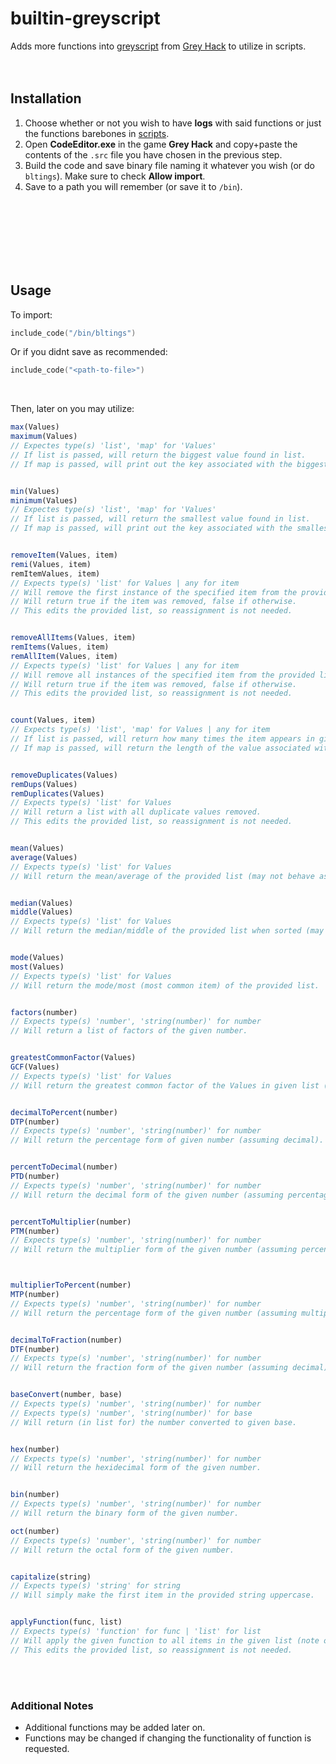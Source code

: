 # builtin-greyscript
Adds more functions into [greyscript](https://codedocs.ghtools.xyz/) from [Grey Hack](https://store.steampowered.com/app/605230/Grey_Hack/) to utilize in scripts.
<br />
<br />
​<br />
## Installation
1. Choose whether or not you wish to have **logs** with said functions or just the functions barebones in [scripts](https://github.com/irtsa-dev/builtin-greyscript/tree/main/builtint-greyscript).
2. Open **CodeEditor.exe** in the game **Grey Hack** and copy+paste the contents of the `.src` file you have chosen in the previous step.
3. Build the code and save binary file naming it whatever you wish (or do `bltings`). Make sure to check **Allow import**.
4. Save to a path you will remember (or save it to `/bin`).
<br />
<br />
<br />
<br />
<br />
<br />

## Usage
To import:
```lua
include_code("/bin/bltings")
```
Or if you didnt save as recommended:
```lua
include_code("<path-to-file>")
```
<br />

Then, later on you may utilize:
```js
max(Values)
maximum(Values)
// Expectes type(s) 'list', 'map' for 'Values'
// If list is passed, will return the biggest value found in list.
// If map is passed, will print out the key associated with the biggest value found in map.


min(Values)
minimum(Values)
// Expectes type(s) 'list', 'map' for 'Values'
// If list is passed, will return the smallest value found in list.
// If map is passed, will print out the key associated with the smallest value found in map.


removeItem(Values, item)
remi(Values, item)
remItemValues, item)
// Expects type(s) 'list' for Values | any for item
// Will remove the first instance of the specified item from the provided list.
// Will return true if the item was removed, false if otherwise.
// This edits the provided list, so reassignment is not needed.


removeAllItems(Values, item)
remItems(Values, item)
remAllItem(Values, item)
// Expects type(s) 'list' for Values | any for item
// Will remove all instances of the specified item from the provided list.
// Will return true if the item was removed, false if otherwise.
// This edits the provided list, so reassignment is not needed.


count(Values, item)
// Expects type(s) 'list', 'map' for Values | any for item
// If list is passed, will return how many times the item appears in given list.
// If map is passed, will return the length of the value associated with the item as the key for map.


removeDuplicates(Values)
remDups(Values)
remDuplicates(Values)
// Expects type(s) 'list' for Values
// Will return a list with all duplicate values removed.
// This edits the provided list, so reassignment is not needed.


mean(Values)
average(Values)
// Expects type(s) 'list' for Values
// Will return the mean/average of the provided list (may not behave as expected for lists containing non-numbers).


median(Values)
middle(Values)
// Expects type(s) 'list' for Values
// Will return the median/middle of the provided list when sorted (may not behave as expected for lists containing non-numbers).


mode(Values)
most(Values)
// Expects type(s) 'list' for Values
// Will return the mode/most (most common item) of the provided list.


factors(number)
// Expects type(s) 'number', 'string(number)' for number
// Will return a list of factors of the given number.


greatestCommonFactor(Values)
GCF(Values)
// Expects type(s) 'list' for Values
// Will return the greatest common factor of the Values in given list (may not behave as expected for lists containing non-numbers).


decimalToPercent(number)
DTP(number)
// Expects type(s) 'number', 'string(number)' for number
// Will return the percentage form of given number (assuming decimal).


percentToDecimal(number)
PTD(number)
// Expects type(s) 'number', 'string(number)' for number
// Will return the decimal form of the given number (assuming percentage).


percentToMultiplier(number)
PTM(number)
// Expects type(s) 'number', 'string(number)' for number
// Will return the multiplier form of the given number (assuming percentage).



multiplierToPercent(number)
MTP(number)
// Expects type(s) 'number', 'string(number)' for number
// Will return the percentage form of the given number (assuming multiplier).


decimalToFraction(number)
DTF(number)
// Expects type(s) 'number', 'string(number)' for number
// Will return the fraction form of the given number (assuming decimal).


baseConvert(number, base)
// Expects type(s) 'number', 'string(number)' for number
// Expects type(s) 'number', 'string(number)' for base
// Will return (in list for) the number converted to given base.


hex(number)
// Expects type(s) 'number', 'string(number)' for number
// Will return the hexidecimal form of the given number.


bin(number)
// Expects type(s) 'number', 'string(number)' for number
// Will return the binary form of the given number.

oct(number)
// Expects type(s) 'number', 'string(number)' for number
// Will return the octal form of the given number.


capitalize(string)
// Expects type(s) 'string' for string
// Will simply make the first item in the provided string uppercase.


applyFunction(func, list)
// Expects type(s) 'function' for func | 'list' for list
// Will apply the given function to all items in the given list (note one must pass the function with @ infront (applyFunction(@sqrt, lust)).
// This edits the provided list, so reassignment is not needed.
```
​
<br />
<br />
### Additional Notes
- Additional functions may be added later on.
- Functions may be changed if changing the functionality of function is requested.
